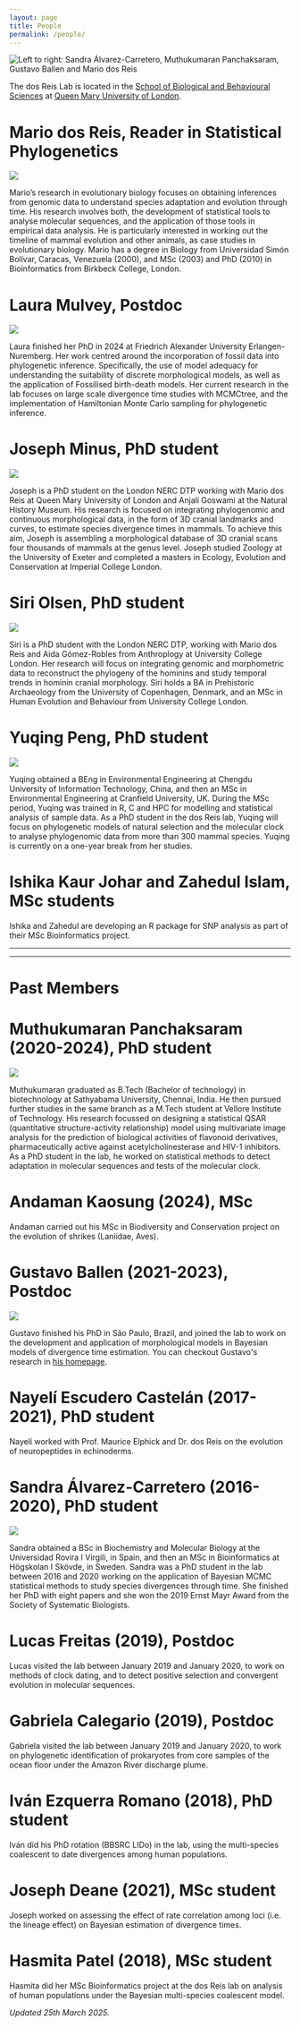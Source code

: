 ```yaml
---
layout: page
title: People
permalink: /people/
---
```

![Left to right: Sandra Álvarez-Carretero, Muthukumaran Panchaksaram, Gustavo Ballen and Mario dos Reis](/assets/figs/dosReisLab-May2022.jpg)

The dos Reis Lab is located in the [School of Biological and Behavioural Sciences](https://qmul.ac.uk/sbbs) at [Queen Mary University of London](https://qmul.ac.uk).

# Mario dos Reis, Reader in Statistical Phylogenetics

![](/assets/figs/mario.png)

Mario’s research in evolutionary biology focuses on obtaining inferences from genomic data to understand species adaptation and evolution through time.  His research involves both, the development of statistical tools to analyse molecular sequences, and the application of those tools in empirical data analysis.  He is particularly interested in working out the timeline of mammal evolution and other animals, as case studies in evolutionary biology. Mario has a degree in Biology from Universidad Simón Bolívar, Caracas, Venezuela (2000), and MSc (2003) and PhD (2010) in Bioinformatics from Birkbeck College, London.  

# Laura Mulvey, Postdoc

![](/assets/figs/mulvey.png)

Laura finished her PhD in 2024 at Friedrich Alexander University Erlangen-Nuremberg. Her work centred around the incorporation of fossil data into phylogenetic inference. Specifically, the use of model adequacy for understanding the suitability of discrete morphological models, as well as the application of Fossilised birth-death models. Her current research in the lab focuses on large scale divergence time studies with MCMCtree, and the implementation of Hamiltonian Monte Carlo sampling for phylogenetic inference.   


# Joseph Minus, PhD student

![](/assets/figs/minus.png)

Joseph is a PhD student on the London NERC DTP working with Mario dos Reis at Queen Mary University of London and Anjali Goswami at the Natural History Museum. His research is focused on integrating phylogenomic and continuous morphological data, in the form of 3D cranial landmarks and curves, to estimate species divergence times in mammals. To achieve this aim, Joseph is assembling a morphological database of 3D cranial scans four thousands of mammals at the genus level. Joseph studied Zoology at the University of Exeter and completed a masters in Ecology, Evolution and Conservation at Imperial College London.

# Siri Olsen, PhD student

![](/assets/figs/siri.png)

Siri is a PhD student with the London NERC DTP, working with Mario dos Reis and Aida Gómez-Robles from Anthroplogy at University College London. Her research will focus on integrating genomic and morphometric data to reconstruct the phylogeny of the hominins and study temporal trends in hominin cranial morphology. Siri holds a BA in Prehistoric Archaeology from the University of Copenhagen, Denmark, and an MSc in Human Evolution and Behaviour from University College London.

# Yuqing Peng, PhD student  

![](/assets/figs/yuqing.png)  

Yuqing obtained a BEng in Environmental Engineering at Chengdu University of Information Technology, China, and then an MSc in Environmental Engineering at Cranfield University, UK. During the MSc period, Yuqing was trained in R, C and HPC for modelling and statistical analysis of sample data. As a PhD student in the dos Reis lab, Yuqing will focus on phylogenetic models of natural selection and the molecular clock to analyse phylogenomic data from more than 300 mammal species.  Yuqing is currently on a one-year break from her studies.

# Ishika Kaur Johar and Zahedul Islam, MSc students

Ishika and Zahedul are developing an R package for SNP analysis as part of their MSc Bioinformatics project.

---
---

# Past Members
# Muthukumaran Panchaksaram (2020-2024), PhD student

![](/assets/figs/muthu.png)

Muthukumaran graduated as B.Tech (Bachelor of technology) in biotechnology at Sathyabama University, Chennai, India. He then pursued further studies in the same branch as a M.Tech student at Vellore Institute of Technology. His research focussed on designing a statistical QSAR (quantitative structure-activity relationship) model using multivariate image analysis for the prediction of biological activities of flavonoid derivatives, pharmaceutically active against acetylcholinesterase and HIV-1 inhibitors. As a PhD student in the lab, he worked on statistical methods to detect adaptation in molecular sequences and tests of the molecular clock.

# Andaman Kaosung (2024), MSc

Andaman carried out his MSc in Biodiversity and Conservation project on the evolution of shrikes (Laniidae, Aves).

# Gustavo Ballen (2021-2023), Postdoc

![](/assets/figs/ballen.png)

Gustavo finished his PhD in São Paulo, Brazil, and joined the lab to work on the development and application of morphological models in Bayesian models of divergence time estimation. You can checkout Gustavo's research in [his homepage](https://gaballench.wordpress.com).  

# Nayelí Escudero Castelán (2017-2021), PhD student

Nayelí worked with Prof. Maurice Elphick and Dr. dos Reis on the evolution of neuropeptides in echinoderms.

# Sandra Álvarez-Carretero (2016-2020), PhD student

![](/assets/figs/sandra.png)

Sandra obtained a BSc in Biochemistry and Molecular Biology at the Universidad Rovira I Virgili, in Spain, and then an MSc in Bioinformatics at Högskolan I Skövde, in Sweden. Sandra was a PhD student in the lab between 2016 and 2020 working on the application of Bayesian MCMC statistical methods to study species divergences through time. She finished her PhD with eight papers and she won the 2019 Ernst Mayr Award from the Society of Systematic Biologists.

# Lucas Freitas (2019), Postdoc

Lucas visited the lab between January 2019 and January 2020, to work on methods of clock dating, and to detect positive selection and convergent evolution in molecular sequences.

# Gabriela Calegario (2019), Postdoc

Gabriela visited the lab between January 2019 and January 2020, to work on phylogenetic identification of prokaryotes from core samples of the ocean floor under the Amazon River discharge plume.

# Iván Ezquerra Romano (2018), PhD student

Iván did his PhD rotation (BBSRC LIDo) in the lab, using the multi-species coalescent to date divergences among human populations.

# Joseph Deane (2021), MSc student

Joseph worked on assessing the effect of rate correlation among loci (i.e. the lineage effect) on Bayesian estimation of divergence times.

# Hasmita Patel (2018), MSc student

Hasmita did her MSc Bioinformatics project at the dos Reis lab on analysis of human populations under the Bayesian multi-species coalescent model.

_Updated 25th March 2025._
